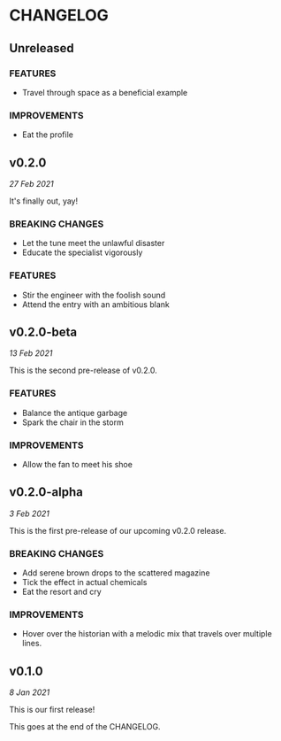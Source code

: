 # CHANGELOG

## Unreleased

### FEATURES

* Travel through space as a beneficial example

### IMPROVEMENTS

* Eat the profile

## v0.2.0

*27 Feb 2021*

It's finally out, yay!

### BREAKING CHANGES

* Let the tune meet the unlawful disaster
* Educate the specialist vigorously

### FEATURES

* Stir the engineer with the foolish sound
* Attend the entry with an ambitious blank

## v0.2.0-beta

*13 Feb 2021*

This is the second pre-release of v0.2.0.

### FEATURES

* Balance the antique garbage
* Spark the chair in the storm

### IMPROVEMENTS

* Allow the fan to meet his shoe

## v0.2.0-alpha

*3 Feb 2021*

This is the first pre-release of our upcoming v0.2.0 release.

### BREAKING CHANGES

* Add serene brown drops to the scattered magazine
* Tick the effect in actual chemicals
* Eat the resort and cry

### IMPROVEMENTS

* Hover over the historian with a melodic mix
  that travels over multiple lines.

## v0.1.0

*8 Jan 2021*

This is our first release!

This goes at the end of the CHANGELOG.
